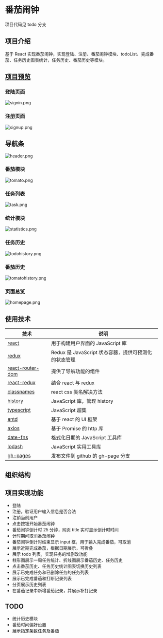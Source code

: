 # 番茄闹钟
项目代码见 todo 分支
## 项目介绍
基于 React 实现番茄闹钟，实现登陆、注册、番茄闹钟模块、todoList、完成番茄、任务历史图表统计，任务历史、番茄历史等模块。
## [项目预览](https://sethlee23.github.io/tomato-app/)
### 登陆页面
![signin.png](https://i.loli.net/2019/08/12/ZmE6o7bA5RJk9Lv.png)

### 注册页面
![signup.png](https://i.loli.net/2019/08/12/c1JyoBgR4xa7vWr.png)

## 导航条
![header.png](https://i.loli.net/2019/08/12/5RikXjqDhZrwPvU.png)

### 番茄模块
![tomato.png](https://i.loli.net/2019/08/12/14gxo5G2HAqCREj.png)

### 任务列表
![task.png](https://i.loli.net/2019/08/12/ApdUECvSz1gsx64.png)

### 统计模块
![statistics.png](https://i.loli.net/2019/08/12/8QDdrJgZ5SUcFuq.png)

### 任务历史
![todohistory.png](https://i.loli.net/2019/08/12/GV9IYOKyhfgLrmn.png)

### 番茄历史
![tomatohistory.png](https://i.loli.net/2019/08/12/RdiEcpoIBbsFYOf.png)

### 页面总览
![homepage.png](https://i.loli.net/2019/08/12/GV7qLUzOkaEJY2S.png)

## 使用技术
| 技术                                                                              | 说明                                                 |
|-----------------------------------------------------------------------------------|------------------------------------------------------|
| [react](https://zh-hans.reactjs.org/)                                             | 用于构建用户界面的 JavaScript 库                     |
| [redux](https://redux.js.org/)                                                    | Redux 是 JavaScript 状态容器，提供可预测化的状态管理 |
| [react-router-dom](https://reacttraining.com/react-router/web/guides/quick-start) | 提供了导航功能的组件                                 |
| [react-redux](https://cn.redux.js.org/docs/react-redux/)                          | 结合 react 与 redux                                  |
| [classnames](https://www.npmjs.com/package/classnames)                            | react css 类名解决方法                               |
| [history](https://www.npmjs.com/package/history)                                  | JavaScript 库，管理 history                          |
| [typescript](https://www.tslang.cn/)                                              | JavaScript 超集                                      |
| [antd](https://ant.design/index-cn)                                               | 基于 react 的 UI 框架                                |
| [axios](https://github.com/axios/axios)                                           | 基于 Promise 的 http 库                              |
| [date-fns](https://date-fns.org/)                                                 | 格式化日期的 JavaScript 工具库                       |
| [lodash](https://www.lodashjs.com/)                                               | JavaScript 实用工具库                                |
| [gh-pages](https://www.npmjs.com/package/gh-pages)                                | 发布文件到 github 的 gh-page 分支                    |

## 组织结构
## 项目实现功能
* 登陆
* 注册，验证用户输入信息是否合法
* 注销当前用户
* 点击按钮开始番茄闹钟
* 番茄闹钟倒计时 25 分钟，网页 title 实时显示倒计时时间
* 计时期间取消番茄闹钟
* 番茄闹钟倒计时结束显示 input 框，用于输入完成番茄，可取消
* 展示近期完成番茄，根据日期展示，可折叠
* 展示 todo 列表，实现任务的增删改功能
* 柱形图展示一周任务统计、折线图展示番茄历史、任务历史
* 点击番茄历史、任务历史统计图表切换历史列表
* 展示已完成任务和已删除任务的任务列表
* 展示已完成番茄和打断记录列表
* 分页展示历史列表
* 在番茄记录中新增番茄记录，并展示补打记录

## TODO
* 统计历史模块
* 番茄时间偏好设置
* 展示指定条数任务及番茄
